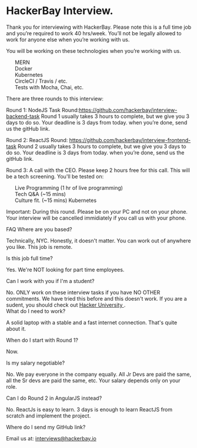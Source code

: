 # HackerBay Interview.
Thank you for interviewing with HackerBay. Please note this is a full time job and you’re required to work 40 hrs/week. You’ll not be legally allowed to work for anyone else when you’re working with us.

You will be working on these technologies when you’re working with us.

<ul style="list-style: none;">
            <li> MERN</li>
            <li>Docker </li>
            <li>  Kubernetes </li>
            <li>CircleCI / Travis / etc.</li>
            <li> Tests with Mocha, Chai, etc.</li>
  </ul>
There are three rounds to this interview:

Round 1: NodeJS Task Round:https://github.com/hackerbay/interview-backend-task Round 1 usually takes 3 hours to complete, but we give you 3 days to do so. Your deadline is 3 days from today. when you’re done, send us the gitHub link.

Round 2: ReactJS Round: https://github.com/hackerbay/interview-frontend-task Round 2 usually takes 3 hours to complete, but we give you 3 days to do so. Your deadline is 3 days from today. when you’re done, send us the gitHub link.

Round 3: A call with the CEO. Please keep 2 hours free for this call. This will be a tech screening. You'll be tested on:

<ul style="list-style: none;">
            <li> Live Programming (1 hr of live programming)</li>
            <li>Tech Q&A (~15 mins) </li>
            <li> Culture fit. (~15 mins) Kubernetes </li>
           
 </ul>
            
Important: During this round. Please be on your PC and not on your phone. Your interview will be cancelled immidiately if you call us with your phone.

FAQ
Where are you based?

Technically, NYC. Honestly, it doesn't matter. You can work out of anywhere you like. This job is remote.

Is this job full time?

Yes. We're NOT looking for part time employees.

Can I work with you if I'm a student?

No. ONLY work on these interview tasks if you have NO OTHER commitments. We have tried this before and this doesn't work. If you are a sudent, you should check out <a href="https://hackerbayuniversity.com/"> Hacker University </a>.  
What do I need to work?

A solid laptop with a stable and a fast internet connection. That's quite about it.

When do I start with Round 1?

Now.

Is my salary negotiable?

No. We pay everyone in the company equally. All Jr Devs are paid the same, all the Sr devs are paid the same, etc. Your salary depends only on your role.

Can I do Round 2 in AngularJS instead?

No. ReactJs is easy to learn. 3 days is enough to learn ReactJS from scratch and implement the project.

Where do I send my GitHub link?

Email us at: <a href="interviews@hackerbay.io/">interviews@hackerbay.io </a>




